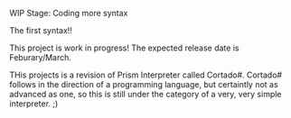 WIP Stage: Coding more syntax

The first syntax!!

This project is work in progress! The expected release date is Feburary/March.

THis projects is a revision of Prism Interpreter called Cortado#. Cortado# follows in the direction of a programming language, but certaintly not as advanced as one, so this is still
under the category of a very, very simple interpreter. ;)
